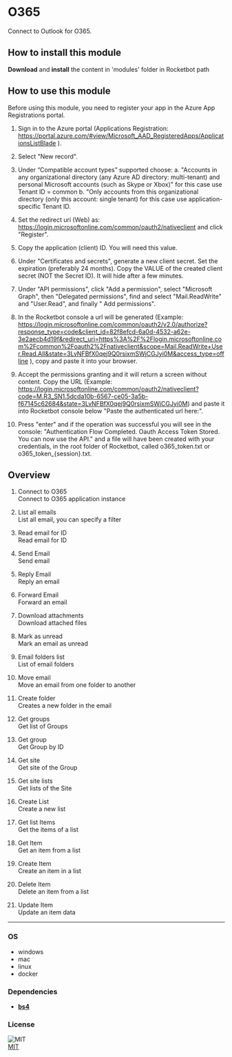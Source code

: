 



# O365
  
Connect to Outlook for O365.  

## How to install this module
  
__Download__ and __install__ the content in 'modules' folder in Rocketbot path  


## How to use this module

Before using this module, you need to register your app in the Azure App Registrations 
portal.

1. Sign in to the Azure portal (Applications Registration: 
https://portal.azure.com/#view/Microsoft_AAD_RegisteredApps/ApplicationsListBlade ).
2. Select "New record".
3. Under 
“Compatible account types” supported choose:
    a. "Accounts in any organizational directory (any Azure AD directory: 
multi-tenant) and personal Microsoft accounts (such as Skype or Xbox)" for this case use Tenant ID = common
    b. "Only
 accounts from this organizational directory (only this account: single tenant) for this case use application-specific 
Tenant ID.
4. Set the redirect uri (Web) as: https://login.microsoftonline.com/common/oauth2/nativeclient and click 
"Register".
5. Copy the application (client) ID. You will need this value.
6. Under "Certificates and secrets", generate
 a new client secret. Set the expiration (preferably 24 months). Copy the VALUE of the created client secret (NOT the 
Secret ID). It will hide after a few minutes.
7. Under "API permissions", click "Add a permission", select "Microsoft 
Graph", then "Delegated permissions", find and select "Mail.ReadWrite" and "User.Read", and finally " Add permissions".

8. In the Rocketbot console a url will be generated (Example: 
https://login.microsoftonline.com/common/oauth2/v2.0/authorize?response_type=code&client_id=82f8efcd-6a0d-4532-a62e-3e2aecb4d19f&redirect_uri=https%3A%2F%2Flogin.microsoftonline.com%2Fcommon%2Foauth2%2Fnativeclient&scope=Mail.ReadWrite+User.Read.All&state=3LvNFBfX0qej9Q0rsixmSWjCGJyi0M&access_type=offline
 ), copy and paste it into your browser.
9. Accept the permissions granting and it will return a screen without content.
 Copy the URL (Example: 
https://login.microsoftonline.com/common/oauth2/nativeclient?code=M.R3_SN1.5dcda10b-6567-ce05-3a5b-f67145c62684&state=3LvNFBfX0qej9Q0rsixmSWjCGJyi0M)
 and paste it into Rocketbot console below "Paste the authenticated url here:".
10. Press "enter" and if the operation 
was successful you will see in the console: "Authentication Flow Completed. Oauth Access Token Stored. You can now use 
the API." and a file will have been created with your credentials, in the root folder of Rocketbot, called 
o365_token.txt or o365_token_{session}.txt.


## Overview


1. Connect to O365  
Connect to O365 application instance

2. List all emails  
List all email, you can specify a filter

3. Read email for ID  
Read email for ID

4. Send Email  
Send email

5. Reply Email  
Reply an email

6. Forward Email  
Forward an email

7. Download attachments  
Download attached files

8. Mark as unread  
Mark an email as unread

9. Email folders list  
List of email folders

10. Move email  
Move an email from one folder to another

11. Create folder  
Creates a new folder in the email

12. Get groups  
Get list of Groups

13. Get group  
Get Group by ID

14. Get site  
Get site of the Group

15. Get site lists  
Get lists of the Site

16. Create List  
Create a new list

17. Get list Items  
Get the items of a list

18. Get Item  
Get an item from a list

19. Create Item  
Create an item in a list

20. Delete Item  
Delete an item from a list

21. Update Item  
Update an item data  




----
### OS

- windows
- mac
- linux
- docker

### Dependencies
- [**bs4**](https://pypi.org/project/bs4/)
### License
  
![MIT](https://camo.githubusercontent.com/107590fac8cbd65071396bb4d04040f76cde5bde/687474703a2f2f696d672e736869656c64732e696f2f3a6c6963656e73652d6d69742d626c75652e7376673f7374796c653d666c61742d737175617265)  
[MIT](http://opensource.org/licenses/mit-license.ph)